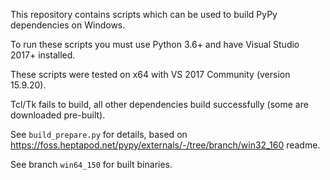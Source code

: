 This repository contains scripts which can be used to build PyPy dependencies on Windows.

To run these scripts you must use Python 3.6+ and have Visual Studio 2017+ installed.

These scripts were tested on x64 with VS 2017 Community (version 15.9.20).

Tcl/Tk fails to build, all other dependencies build successfully (some are downloaded pre-built).

See `build_prepare.py` for details, based on https://foss.heptapod.net/pypy/externals/-/tree/branch/win32_160 readme.

See branch `win64_150` for built binaries.
